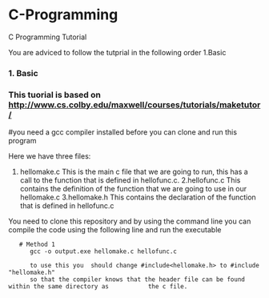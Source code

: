# C-Programming
C Programming Tutorial

You are adviced to follow the tutprial in the following order 1.Basic

### 1. Basic
  ### This tuorial is based on http://www.cs.colby.edu/maxwell/courses/tutorials/maketutor/
  #you need a gcc compiler installed before you can clone and run this program
  
Here we have three files:

1. hellomake.c
    This is the main c file that we are going to run, this has a call to the function that is defined in hellofunc.c.
2.hellofunc.c
  This contains the definition of the function that we are going to use in our hellomake.c
3.hellomake.h
  This contains the declaration of the function that is defined in hellofunc.c
  

You need to clone this repository and by using the command line you can compile the code using the following line and run the executable

       # Method 1
          gcc -o output.exe hellomake.c hellofunc.c
          
          to use this you  should change #include<hellomake.h> to #include "hellomake.h"
          so that the compiler knows that the header file can be found within the same directory as           the c file.
          


